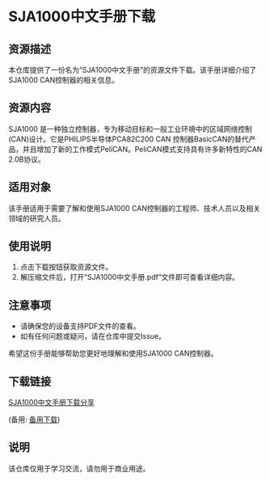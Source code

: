 # SJA1000中文手册下载

## 资源描述

本仓库提供了一份名为“SJA1000中文手册”的资源文件下载。该手册详细介绍了SJA1000 CAN控制器的相关信息。

## 资源内容

SJA1000 是一种独立控制器，专为移动目标和一般工业环境中的区域网络控制(CAN)设计。它是PHILIPS半导体PCA82C200 CAN 控制器BasicCAN的替代产品，并且增加了新的工作模式PeliCAN。PeliCAN模式支持具有许多新特性的CAN 2.0B协议。

## 适用对象

该手册适用于需要了解和使用SJA1000 CAN控制器的工程师、技术人员以及相关领域的研究人员。

## 使用说明

1. 点击下载按钮获取资源文件。
2. 解压缩文件后，打开“SJA1000中文手册.pdf”文件即可查看详细内容。

## 注意事项

- 请确保您的设备支持PDF文件的查看。
- 如有任何问题或疑问，请在仓库中提交Issue。

希望这份手册能够帮助您更好地理解和使用SJA1000 CAN控制器。

## 下载链接
[SJA1000中文手册下载分享](https://pan.quark.cn/s/6a6de17bb9f3) 

(备用: [备用下载](https://pan.baidu.com/s/19G1rfsrxBkjaNKnOD8fOVg?pwd=1234))

## 说明

该仓库仅用于学习交流，请勿用于商业用途。
